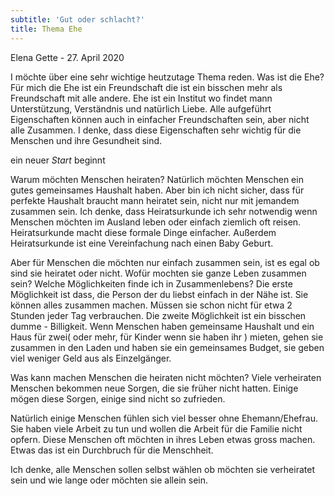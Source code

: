 ```yaml
---
subtitle: 'Gut oder schlacht?'
title: Thema Ehe
---
```


Elena Gette - 27. April 2020

I möchte über eine sehr wichtige heutzutage Thema reden. Was ist die
Ehe? Für mich die Ehe ist ein Freundschaft die ist ein bisschen mehr als
Freundschaft mit alle andere. Ehe ist ein Institut wo findet mann
Unterstützung, Verständnis und natürlich Liebe. Alle aufgeführt
Eigenschaften können auch in einfacher Freundschaften sein, aber nicht
alle Zusammen. I denke, dass diese Eigenschaften sehr wichtig für die
Menschen und ihre Gesundheit sind.

ein neuer *Start* beginnt

Warum möchten Menschen heiraten? Natürlich möchten Menschen ein gutes
gemeinsames Haushalt haben. Aber bin ich nicht sicher, dass für perfekte
Haushalt braucht mann heiratet sein, nicht nur mit jemandem zusammen
sein. Ich denke, dass Heiratsurkunde ich sehr notwendig wenn Menschen
möchten im Ausland leben oder einfach ziemlich oft reisen.
Heiratsurkunde macht diese formale Dinge einfacher. Außerdem
Heiratsurkunde ist eine Vereinfachung nach einen Baby Geburt.

Aber für Menschen die möchten nur einfach zusammen sein, ist es egal ob
sind sie heiratet oder nicht. Wofür mochten sie ganze Leben zusammen
sein? Welche Möglichkeiten finde ich in Zusammenlebens? Die erste
Möglichkeit ist dass, die Person der du liebst einfach in der Nähe ist.
Sie können alles zusammen machen. Müssen sie schon nicht für etwa 2
Stunden jeder Tag verbrauchen. Die zweite Möglichkeit ist ein bisschen
dumme - Billigkeit. Wenn Menschen haben gemeinsame Haushalt und ein Haus
für zwei( oder mehr, für Kinder wenn sie haben ihr ) mieten, gehen sie
zusammen in den Laden und haben sie ein gemeinsames Budget, sie geben
viel weniger Geld aus als Einzelgänger.

Was kann machen Menschen die heiraten nicht möchten? Viele verheiraten
Menschen bekommen neue Sorgen, die sie früher nicht hatten. Einige mögen
diese Sorgen, einige sind nicht so zufrieden.

Natürlich einige Menschen fühlen sich viel besser ohne Ehemann/Ehefrau.
Sie haben viele Arbeit zu tun und wollen die Arbeit für die Familie
nicht opfern. Diese Menschen oft möchten in ihres Leben etwas gross
machen. Etwas das ist ein Durchbruch für die Menschheit.

Ich denke, alle Menschen sollen selbst wählen ob möchten sie verheiratet
sein und wie lange oder möchten sie allein sein.
